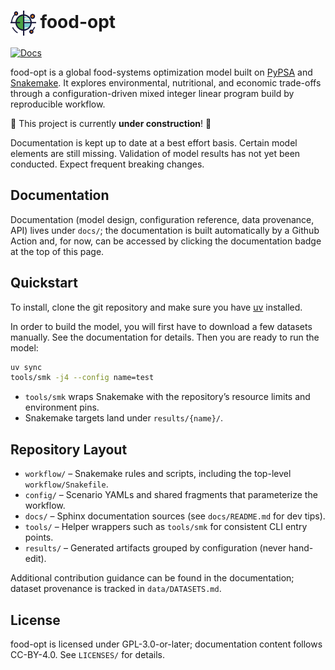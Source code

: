 <!--
SPDX-FileCopyrightText: 2025 Koen van Greevenbroek

SPDX-License-Identifier: CC-BY-4.0
-->

<h1>
  <img src="docs/_static/logo.svg" alt="food-opt logo" height="40" style="vertical-align: middle;"> food-opt
</h1>

[![Docs](https://github.com/Sustainable-Solutions-Lab/food-opt/actions/workflows/docs.yml/badge.svg)](https://sustainable-solutions-lab.github.io/food-opt/)

food-opt is a global food-systems optimization model built on [PyPSA](https://pypsa.org/) and [Snakemake](https://snakemake.readthedocs.io). It explores environmental, nutritional, and economic trade-offs through a configuration-driven mixed integer linear program build by reproducible workflow.

🚧 This project is currently **under construction**! 🚧

Documentation is kept up to date at a best effort basis. Certain model elements are still missing. Validation of model results has not yet been conducted. Expect frequent breaking changes.

## Documentation

Documentation (model design, configuration reference, data provenance, API) lives under `docs/`; the documentation is built automatically by a Github Action and, for now, can be accessed by clicking the documentation badge at the top of this page.

## Quickstart

To install, clone the git repository and make sure you have [uv](https://docs.astral.sh/uv/) installed.

In order to build the model, you will first have to download a few datasets manually. See the documentation for details. Then you are ready to run the model:

```bash
uv sync
tools/smk -j4 --config name=test
```

- `tools/smk` wraps Snakemake with the repository’s resource limits and environment pins.
- Snakemake targets land under `results/{name}/`.

## Repository Layout

- `workflow/` – Snakemake rules and scripts, including the top-level `workflow/Snakefile`.
- `config/` – Scenario YAMLs and shared fragments that parameterize the workflow.
- `docs/` – Sphinx documentation sources (see `docs/README.md` for dev tips).
- `tools/` – Helper wrappers such as `tools/smk` for consistent CLI entry points.
- `results/` – Generated artifacts grouped by configuration (never hand-edit).

Additional contribution guidance can be found in the documentation; dataset provenance is tracked in `data/DATASETS.md`.

## License

food-opt is licensed under GPL-3.0-or-later; documentation content follows CC-BY-4.0. See `LICENSES/` for details.
